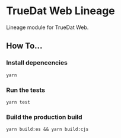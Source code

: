 # TrueDat Web Lineage

Lineage module for TrueDat Web.

## How To...

### Install depencencies

`yarn`

### Run the tests

`yarn test`

### Build the production build

`yarn build:es && yarn build:cjs`
